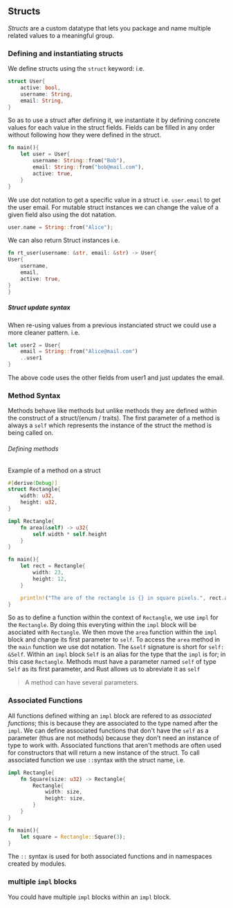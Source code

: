 ## Structs

_Structs_ are a custom datatype that lets you package and name multiple related values to a meaningful group.

### Defining and instantiating structs

We define structs using the `struct` keyword: i.e.

```Rust
struct User{
    active: bool,
    username: String,
    email: String,
}
```

So as to use a struct after defining it, we instantiate it by defining concrete values for each value in the struct fields. Fields can be filled in any order without following how they were defined in the struct.

```Rust
fn main(){
    let user = User{
        username: String::from("Bob"),
        email: String::from("bob@mail.com"),
        active: true,
    }
}
```

We use dot notation to get a specific value in a struct i.e. `user.email` to get the user email. For mutable struct instances we can change the value of a given field also using the dot natation.

```Rust
user.name = String::from("Alice");
```

We can also return Struct instances i.e.

```Rust
fn rt_user(username: &str, email: &str) -> User{
User{
    username,
    email,
    active: true,
}
}
```

##### Struct update syntax

When re-using values from a previous instanciated struct we could use a more cleaner pattern. i.e.

```Rust
let user2 = User{
    email = String::from("Alice@mail.com")
    ..user1
}
```

The above code uses the other fields from user1 and just updates the email.

### Method Syntax

Methods behave like methods but unlike methods they are defined within the construct of a struct/(enum / traits).
The first parameter of a method is always a `self` which represents the instance of the struct the method is being called on.

###### Defining methods

Example of a method on a struct

```Rust
#[derive(Debug)]
struct Rectangle{
    width: u32,
    height: u32,
}

impl Rectangle{
    fn area(&self) -> u32{
        self.width * self.height
    }
}

fn main(){
    let rect = Rectangle{
        width: 23,
        height: 12,
    }

    println!("The are of the rectangle is {} in square pixels.", rect.area() )
}
```

So as to define a function within the context of `Rectangle`, we use `impl` for the `Rectangle`. By doing this everyting within the `impl` block will be asociated with `Rectangle`.
We then move the `area` function within the `impl` block and change its first parameter to `self`. To access the `area` method in the `main` function we use dot notation.
The `&self` signature is short for `self: &Self`. Within an `impl` block `Self` is an alias for the type that
the `impl` is for; in this case `Rectangle`. Methods must have a parameter named `self` of type `Self` as its first parameter, and Rust allows us to abreviate it as `self`

> A method can have several parameters.

### Associated Functions

All functions defined withing an `impl` block are refered to as _associated functions_; this is because they are associated to the type named after the `impl`.
We can define associated functions that don't have the `self` as a parameter (thus are not methods) because they don't need an instance of type to work with.
Associated functions that aren't methods are often used for constructors that will return a new instance of the struct.
To call associated function we use `::`syntax with the struct name, i.e.

```Rust
impl Rectangle{
    fn Square(size: u32) -> Rectangle{
        Rectangle{
            width: size,
            height: size,
        }
    }
}

fn main(){
    let square = Rectangle::Square(3);
}
```

The `::` syntax is used for both associated functions and in namespaces created by modules.

### multiple `impl` blocks

You could have multiple `impl` blocks within an `impl` block.
